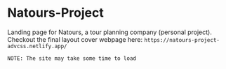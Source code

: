 # Natours-Project
Landing page for Natours, a tour planning company (personal project). 
Checkout the final layout cover webpage here: `https://natours-project-advcss.netlify.app/`

`NOTE: The site may take some time to load`
